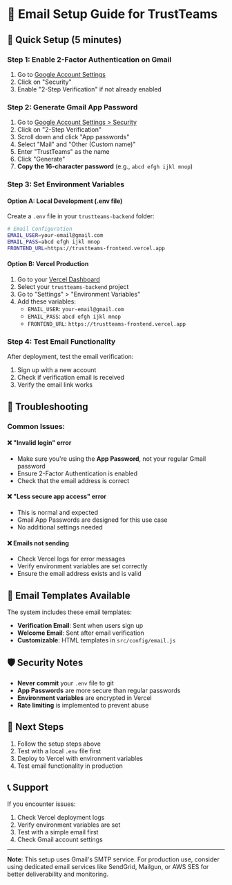 # 📧 Email Setup Guide for TrustTeams

## 🚀 Quick Setup (5 minutes)

### Step 1: Enable 2-Factor Authentication on Gmail
1. Go to [Google Account Settings](https://myaccount.google.com/)
2. Click on "Security"
3. Enable "2-Step Verification" if not already enabled

### Step 2: Generate Gmail App Password
1. Go to [Google Account Settings > Security](https://myaccount.google.com/security)
2. Click on "2-Step Verification"
3. Scroll down and click "App passwords"
4. Select "Mail" and "Other (Custom name)"
5. Enter "TrustTeams" as the name
6. Click "Generate"
7. **Copy the 16-character password** (e.g., `abcd efgh ijkl mnop`)

### Step 3: Set Environment Variables

#### Option A: Local Development (.env file)
Create a `.env` file in your `trustteams-backend` folder:

```bash
# Email Configuration
EMAIL_USER=your-email@gmail.com
EMAIL_PASS=abcd efgh ijkl mnop
FRONTEND_URL=https://trustteams-frontend.vercel.app
```

#### Option B: Vercel Production
1. Go to your [Vercel Dashboard](https://vercel.com/dashboard)
2. Select your `trustteams-backend` project
3. Go to "Settings" > "Environment Variables"
4. Add these variables:
   - `EMAIL_USER`: `your-email@gmail.com`
   - `EMAIL_PASS`: `abcd efgh ijkl mnop`
   - `FRONTEND_URL`: `https://trustteams-frontend.vercel.app`

### Step 4: Test Email Functionality
After deployment, test the email verification:
1. Sign up with a new account
2. Check if verification email is received
3. Verify the email link works

## 🔧 Troubleshooting

### Common Issues:

#### ❌ "Invalid login" error
- Make sure you're using the **App Password**, not your regular Gmail password
- Ensure 2-Factor Authentication is enabled
- Check that the email address is correct

#### ❌ "Less secure app access" error
- This is normal and expected
- Gmail App Passwords are designed for this use case
- No additional settings needed

#### ❌ Emails not sending
- Check Vercel logs for error messages
- Verify environment variables are set correctly
- Ensure the email address exists and is valid

## 📱 Email Templates Available

The system includes these email templates:
- **Verification Email**: Sent when users sign up
- **Welcome Email**: Sent after email verification
- **Customizable**: HTML templates in `src/config/email.js`

## 🛡️ Security Notes

- **Never commit** your `.env` file to git
- **App Passwords** are more secure than regular passwords
- **Environment variables** are encrypted in Vercel
- **Rate limiting** is implemented to prevent abuse

## 🎯 Next Steps

1. Follow the setup steps above
2. Test with a local `.env` file first
3. Deploy to Vercel with environment variables
4. Test email functionality in production

## 📞 Support

If you encounter issues:
1. Check Vercel deployment logs
2. Verify environment variables are set
3. Test with a simple email first
4. Check Gmail account settings

---

**Note**: This setup uses Gmail's SMTP service. For production use, consider using dedicated email services like SendGrid, Mailgun, or AWS SES for better deliverability and monitoring.
